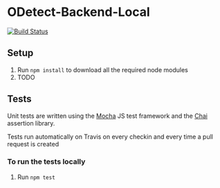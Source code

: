 # ODetect-Backend-Local

[![Build Status](https://travis-ci.com/bravetechnologycoop/ODetect-Backend-Local.svg?branch=master)](https://travis-ci.com/bravetechnologycoop/ODetect-Backend-Local)

## Setup

1. Run `npm install` to download all the required node modules
2. TODO

## Tests

Unit tests are written using the [Mocha](https://mochajs.org/) JS test framework
and the [Chai](https://www.chaijs.com/) assertion library.

Tests run automatically on Travis on every checkin and every time a pull request
is created

### To run the tests locally

1. Run `npm test`
